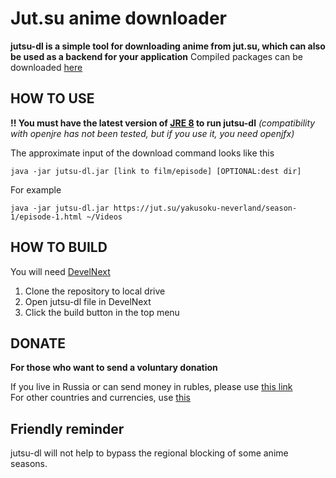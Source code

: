 # Jut.su anime downloader
**jutsu-dl is a simple tool for downloading anime from jut.su, which can also be used as a backend for your application**
Compiled packages can be downloaded [here](https://github.com/ZzEdovec/jutsu-dl/releases)
## HOW TO USE
**!! You must have the latest version of [JRE 8](https://www.java.com) to run jutsu-dl** *(compatibility with openjre has not been tested, but if you use it, you need openjfx)*

The approximate input of the download command looks like this

    java -jar jutsu-dl.jar [link to film/episode] [OPTIONAL:dest dir]
For example

    java -jar jutsu-dl.jar https://jut.su/yakusoku-neverland/season-1/episode-1.html ~/Videos
## HOW TO BUILD
You will need [DevelNext](https://develnext.org)

1. Clone the repository to local drive
2. Open jutsu-dl file in DevelNext
3. Click the build button in the top menu
## DONATE
**For those who want to send a voluntary donation**

If you live in Russia or can send money in rubles, please use [this link](https://yoomoney.ru/to/4100116276215735)\
For other countries and currencies, use [this](https://www.donationalerts.com/r/queinu)
## Friendly reminder
jutsu-dl will not help to bypass the regional blocking of some anime seasons.
